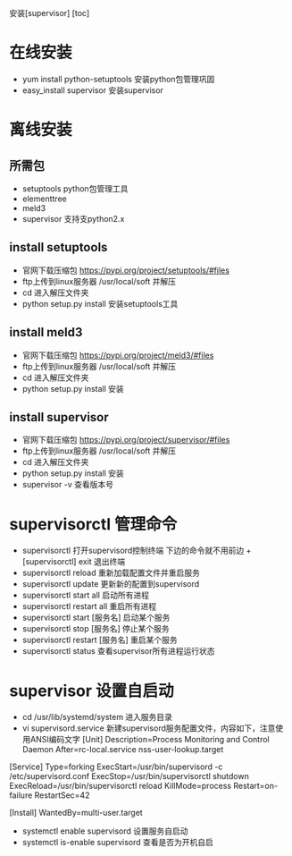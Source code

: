 安装[supervisor]
[toc]

# 在线安装
- yum install python-setuptools 安装python包管理巩固
- easy_install supervisor 安装supervisor

# 离线安装

## 所需包
- setuptools python包管理工具 
- elementtree
- meld3
- supervisor 支持支python2.x
  
## install setuptools
- 官网下载压缩包 https://pypi.org/project/setuptools/#files
- ftp上传到linux服务器 /usr/local/soft 并解压
- cd 进入解压文件夹
- python setup.py install 安装setuptools工具

## install meld3
- 官网下载压缩包 https://pypi.org/project/meld3/#files
- ftp上传到linux服务器 /usr/local/soft 并解压
- cd 进入解压文件夹
- python setup.py install 安装

## install supervisor
- 官网下载压缩包 https://pypi.org/project/supervisor/#files
- ftp上传到linux服务器 /usr/local/soft 并解压
- cd 进入解压文件夹
- python setup.py install 安装
- supervisor -v 查看版本号

# supervisorctl 管理命令
- supervisorctl 打开supervisord控制终端 下边的命令就不用前边 + [supervisorctl]
  exit 退出终端
- supervisorctl reload 重新加载配置文件并重启服务
- supervisorctl update 更新新的配置到supervisord
- supervisorctl start all 启动所有进程
- supervisorctl restart all 重启所有进程
- supervisorctl start [服务名] 启动某个服务
- supervisorctl stop [服务名] 停止某个服务
- supervisorctl restart [服务名] 重启某个服务
- supervisorctl status 查看supervisor所有进程运行状态 

# supervisor 设置自启动
- cd /usr/lib/systemd/system 进入服务目录
- vi supervisord.service 新建supervisord服务配置文件，内容如下，注意使用ANSI编码文字
[Unit]
Description=Process Monitoring and Control Daemon
After=rc-local.service nss-user-lookup.target

[Service]
Type=forking
ExecStart=/usr/bin/supervisord -c /etc/supervisord.conf
ExecStop=/usr/bin/supervisorctl shutdown
ExecReload=/usr/bin/supervisorctl reload
KillMode=process
Restart=on-failure
RestartSec=42

[Install]
WantedBy=multi-user.target

- systemctl enable supervisord 设置服务自启动
- systemctl is-enable supervisord 查看是否为开机自启
